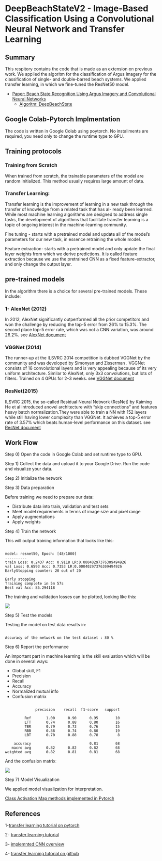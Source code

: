 # DeepBeachStateV2 - Image-Based Classification Using a Convolutional Neural Network and Transfer Learning

## Summary
This respitory contains the code that is made as an extension on previous work. We applied the algoritm for the classification of Argus imagery for the classification of single- and double-barred beach systems. We applied transfer learning, in which we fine-tuned the ResNet50 model. 

 - [Paper: Beach State Recognition Using Argus Imagery and Convolutional Neural Networks](https://www.mdpi.com/2072-4292/12/23/3953)
      - [Algoritm: DeepBeachState](https://github.com/anellenson/DeepBeachState)

## Google Colab-Pytorch Implmentation
The code is written in Google Colab using poytorch. No installments are required, you need only to change the runtime type to GPU.

## Training protocols
### Training from Scratch
When trained from scratch, the trainable parameters of the model are random initialized. This method usually requires large amount of data. 

### Transfer Learning:
Transfer learning is the improvement of learning in a new
task through the transfer of knowledge from a related task that has al-
ready been learned. While most machine learning algorithms are designed
to address single tasks, the development of algorithms that facilitate
transfer learning is a topic of ongoing interest in the machine-learning
community.

Fine tuning - starts with a pretrained model and update all of the model’s parameters for our new task, 
in essence retraining the whole model. 

Feature extraction- starts with a pretrained model and only update the final layer weights from which we derive predictions. It is called feature extraction 
because we use the pretrained CNN as a fixed feature-extractor, and only change the output layer.

 ## pre-trained models
 In the algorithm there is a choice for several pre-trained models. These include:
 ### 1- AlexNet (2012)
In 2012, AlexNet significantly outperformed all the prior competitors and won the challenge by reducing the top-5 error from 26% to 15.3%.
The second place top-5 error rate, which was not a CNN variation, was around 26.2%. see [AlexNet document](http://cvml.ist.ac.at/courses/DLWT_W17/material/AlexNet.pdf)
### VGGNet (2014)
The runner-up at the ILSVRC 2014 competition is dubbed VGGNet by the community and was developed by Simonyan and Zisserman . VGGNet consists of 16 convolutional layers and is very appealing because of its very uniform architecture. 
Similar to AlexNet, only 3x3 convolutions, but lots of filters. Trained on 4 GPUs for 2–3 weeks. see [VGGNet document](https://arxiv.org/pdf/1409.1556.pdf)
### ResNet(2015)
ILSVRC 2015, the so-called Residual Neural Network (ResNet) by Kaiming He et al introduced 
anovel architecture with “skip connections” and features heavy batch normalization.They were able to train a NN with 152 layers while still having lower complexity than VGGNet. 
It achieves a top-5 error rate of 3.57% which beats human-level performance on this dataset. see [ResNet document](https://arxiv.org/abs/1512.03385)

## Work Flow

Step 0) Open the code in Google Colab and set runtime type to GPU. 

Step 1) Collect the data and upload it to your Google Drive. Run the code and visualize your data.

Step 2) Initialize the network

Step 3) Data preparation

Before training we need to prepare our data:

- Distribute data into train, validation and test sets
- Meet model requirements in terms of image size and pixel range
- Apply augmentations
- Apply weights

Step 4) Train the network

This will output training information that looks like this:

<pre><code>
model: resnet50, Epoch: [48/1000]
----------
train Loss: 0.2437 Acc: 0.9118 LR:0.00040297376309494926
val Loss: 0.6593 Acc: 0.7353 LR:0.00040297376309494926
EarlyStopping counter: 20 out of 20

Early stopping
Training complete in 5m 57s
Best val Acc: 85.294118
</code></pre>

The training and validation losses can be plotted, looking like this:

![](/figures/loss_plot_resnet50_ft_1.png?raw=true)

Step 5) Test the models

Testing the model on test data results in:

<pre><code>
Accuracy of the network on the test dataset : 80 %
</code></pre>

Step 6) Report the performance

An important part in machine learning is the skill evaluation which will be done in several ways:
- Global skill, F1
- Precision
- Recall
- Accuracy 
- Normalized mutual info
- Confusion matrix

<pre><code>
              precision    recall  f1-score   support

         Ref       1.00      0.90      0.95        10
         LTT       0.74      0.88      0.80        16
         TBR       0.79      0.73      0.76        15
         RBB       0.88      0.74      0.80        19
         LBT       0.70      0.88      0.78         8

    accuracy                           0.81        68
   macro avg       0.82      0.82      0.82        68
weighted avg       0.82      0.81      0.81        68
</code></pre>

And the confusion matrix:

![](/figures/loss_plot_resnet50_ft_1.png?raw=true)

Step 7) Model Visualization

We applied model visualization for interpretation.

[Class Activation Map methods implemented in Pytorch](https://pytorch.org/tutorials/beginner/finetuning_torchvision_models_tutorial.html)
 ## References
 
   1-[transfer learning tutorial on pytorch](https://pytorch.org/tutorials/beginner/finetuning_torchvision_models_tutorial.html)
   
   2- [transfer learning tutorial](https://ruder.io/transfer-learning/)
   
   3- [implemnted CNN overview](https://medium.com/@sidereal/cnns-architectures-lenet-alexnet-vgg-googlenet-resnet-and-more-666091488df5)
   
   4- [transfer learning tutorial on github](http://cs231n.github.io/transfer-learning/)
